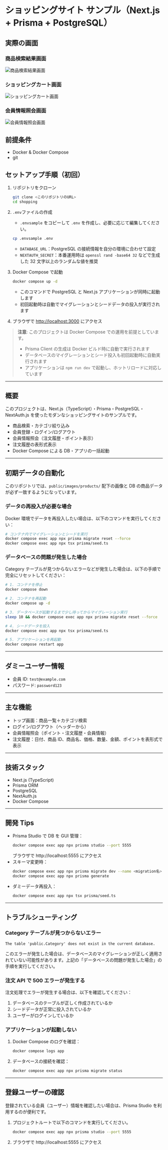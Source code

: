 # ショッピングサイト サンプル（Next.js + Prisma + PostgreSQL）

## 実際の画面

### 商品検索結果画面
![商品検索結果画面](asset/demo-1.png)

### ショッピングカート画面
![ショッピングカート画面](asset/demo-2.png)

### 会員情報照会画面
![会員情報照会画面](asset/demo-3.png)


## 前提条件

- Docker & Docker Compose
- git

## セットアップ手順（初回）

1. リポジトリをクローン

   ```sh
   git clone <このリポジトリのURL>
   cd shopping
   ```

2. `.env`ファイルの作成

   - `.envsample` をコピーして `.env` を作成し、必要に応じて編集してください。

   ```sh
   cp .envsample .env
   ```

   - `DATABASE_URL`：PostgreSQL の接続情報を自分の環境に合わせて設定
   - `NEXTAUTH_SECRET`：本番運用時は `openssl rand -base64 32` などで生成した 32 文字以上のランダムな値を推奨

3. Docker Compose で起動

   ```sh
   docker compose up -d
   ```

   - このコマンドで PostgreSQL と Next.js アプリケーションが同時に起動します
   - 初回起動時は自動でマイグレーションとシードデータの投入が実行されます

4. ブラウザで [http://localhost:3000](http://localhost:3000) にアクセス

> **注意**: このプロジェクトは Docker Compose での運用を前提としています。
>
> - Prisma Client の生成は Docker ビルド時に自動で実行されます
> - データベースのマイグレーションとシード投入も初回起動時に自動実行されます
> - アプリケーションは `npm run dev` で起動し、ホットリロードに対応しています

---

## 概要

このプロジェクトは、Next.js（TypeScript）・Prisma・PostgreSQL・NextAuth.js を使ったモダンなショッピングサイトのサンプルです。

- 商品検索・カテゴリ絞り込み
- 会員登録・ログイン/ログアウト
- 会員情報照会（注文履歴・ポイント表示）
- 注文履歴の表形式表示
- Docker Compose による DB・アプリの一括起動

---

## 初期データの自動化

このリポジトリでは、`public/images/products/` 配下の画像と DB の商品データが必ず一致するようになっています。

### データの再投入が必要な場合

Docker 環境でデータを再投入したい場合は、以下のコマンドを実行してください：

```sh
# コンテナ内でマイグレーションとシードを実行
docker compose exec app npx prisma migrate reset --force
docker compose exec app npx tsx prisma/seed.ts
```

### データベースの問題が発生した場合

Category テーブルが見つからないエラーなどが発生した場合は、以下の手順で完全にリセットしてください：

```sh
# 1. コンテナを停止
docker compose down

# 2. コンテナを再起動
docker compose up -d

# 3. データベースが起動するまで少し待ってからマイグレーション実行
sleep 10 && docker compose exec app npx prisma migrate reset --force

# 4. シードデータを投入
docker compose exec app npx tsx prisma/seed.ts

# 5. アプリケーションを再起動
docker compose restart app
```

---

## ダミーユーザー情報

- 会員 ID: `test@example.com`
- パスワード: `password123`

---

## 主な機能

- トップ画面：商品一覧＋カテゴリ検索
- ログイン/ログアウト（ヘッダーから）
- 会員情報照会（ポイント・注文履歴・会員情報）
- 注文履歴：日付、商品 ID、商品名、価格、数量、金額、ポイントを表形式で表示

---

## 技術スタック

- Next.js (TypeScript)
- Prisma ORM
- PostgreSQL
- NextAuth.js
- Docker Compose

---

## 開発 Tips

- Prisma Studio で DB を GUI 管理：
  ```sh
  docker compose exec app npx prisma studio --port 5555
  ```
  ブラウザで http://localhost:5555 にアクセス
- スキーマ変更時：
  ```sh
  docker compose exec app npx prisma migrate dev --name <migration名>
  docker compose exec app npx prisma generate
  ```
- ダミーデータ再投入：
  ```sh
  docker compose exec app npx tsx prisma/seed.ts
  ```

---

## トラブルシューティング

### Category テーブルが見つからないエラー

```
The table 'public.Category' does not exist in the current database.
```

このエラーが発生した場合は、データベースのマイグレーションが正しく適用されていない可能性があります。上記の「データベースの問題が発生した場合」の手順を実行してください。

### 注文 API で 500 エラーが発生する

注文処理でエラーが発生する場合は、以下を確認してください：

1. データベースのテーブルが正しく作成されているか
2. シードデータが正常に投入されているか
3. ユーザーがログインしているか

### アプリケーションが起動しない

1. Docker Compose のログを確認：
   ```sh
   docker compose logs app
   ```
2. データベースの接続を確認：
   ```sh
   docker compose exec app npx prisma migrate status
   ```

---

## 登録ユーザーの確認

登録されている会員（ユーザー）情報を確認したい場合は、Prisma Studio を利用するのが便利です。

1. プロジェクトルートで以下のコマンドを実行してください。
   ```sh
   docker compose exec app npx prisma studio --port 5555
   ```
2. ブラウザで http://localhost:5555 にアクセス
